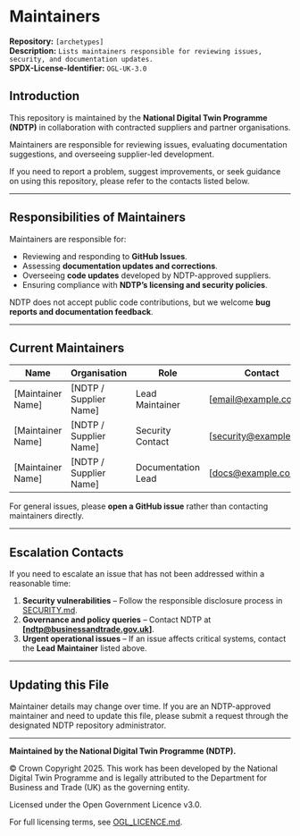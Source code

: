 # Maintainers  

**Repository:** `[archetypes]`  
**Description:** `Lists maintainers responsible for reviewing issues, security, and documentation updates.`  
**SPDX-License-Identifier:** `OGL-UK-3.0`  

## Introduction  

This repository is maintained by the **National Digital Twin Programme (NDTP)** in collaboration with contracted suppliers and partner organisations.  

Maintainers are responsible for reviewing issues, evaluating documentation suggestions, and overseeing 
supplier-led development.  

If you need to report a problem, suggest improvements, or seek guidance on using this repository, please refer to the contacts listed below.  

---

## Responsibilities of Maintainers  

Maintainers are responsible for:  

- Reviewing and responding to **GitHub Issues**.  
- Assessing **documentation updates and corrections**.  
- Overseeing **code updates** developed by NDTP-approved suppliers.  
- Ensuring compliance with **NDTP’s licensing and security policies**.  

NDTP does not accept public code contributions, but we welcome **bug reports and documentation feedback**.  

---

## Current Maintainers  

| Name              | Organisation           | Role               | Contact                |
|-------------------|------------------------|--------------------|------------------------|
| [Maintainer Name] | [NDTP / Supplier Name] | Lead Maintainer    | [email@example.com]    |
| [Maintainer Name] | [NDTP / Supplier Name] | Security Contact   | [security@example.com] |
| [Maintainer Name] | [NDTP / Supplier Name] | Documentation Lead | [docs@example.com]     |

For general issues, please **open a GitHub issue** rather than contacting maintainers directly.  

---

## Escalation Contacts  

If you need to escalate an issue that has not been addressed within a reasonable time:  

1. **Security vulnerabilities** – Follow the responsible disclosure process in [SECURITY.md](./SECURITY.md).  
2. **Governance and policy queries** – Contact NDTP at **[ndtp@businessandtrade.gov.uk]**.  
3. **Urgent operational issues** – If an issue affects critical systems, contact the **Lead Maintainer** listed above.  

---

## Updating this File  

Maintainer details may change over time. If you are an NDTP-approved maintainer and need to update this file, please submit a request through the designated NDTP repository administrator.  

---

**Maintained by the National Digital Twin Programme (NDTP).**  

© Crown Copyright 2025. This work has been developed by the National Digital Twin Programme and is legally attributed to the Department for Business and Trade (UK) as the governing entity.  

Licensed under the Open Government Licence v3.0.  

For full licensing terms, see [OGL_LICENCE.md](./OGL_LICENCE.md).  

<!--

GUIDANCE: USE THIS IN PLACE OF THE ABOVE IF THE REPOSITORY IS IN TRANSITION. PLEASE REMOVE THIS SECTION WHEN NOT REQUIRED.

# Maintainers  

**Repository:** `[archetypes]`  
**Description:** `Lists maintainers responsible for reviewing issues, security, and documentation updates.`  
**SPDX-License-Identifier: OGL-UK-3.0

Current Status: Under NDTP Oversight

At present, **there is no actively assigned supplier maintaining this repository**. NDTP is currently in the process of engaging new suppliers through its procurement cycle. 

In the meantime:  
- **Bug reports and documentation feedback** will still be reviewed by NDTP.  
- **Security vulnerabilities** should be reported via the [responsible disclosure process](./SECURITY.md).  
- **For any queries, please contact:** **[ndtp-contact@example.com]** 

Once a new supplier is engaged, this file will be updated with their details. 

## Last Active Maintainers  

The following organisations were responsible for previous development efforts on this repository:  

| Name                       | Organisation    | Role               | Contact                        |
|----------------------------|-----------------|--------------------|--------------------------------|
| [Previous Maintainer Name] | [Supplier Name] | Lead Maintainer    | [ndtp@businessandtrade.gov.uk] |
| [Previous Maintainer Name] | [Supplier Name] | Documentation Lead | [ndtp@businessandtrade.gov.uk] |

*For ongoing inquiries, please use the NDTP contact email above.* 

---

## How This Repository is Managed  

NDTP repositories remain publicly available even when transitioning between suppliers.  
During these times, NDTP ensures:  
- Critical issues are **triaged internally**.  
- No new **public contributions** are accepted unless approved.  
- The repository remains available under **open-source governance**.  

---

**Maintained by the National Digital Twin Programme (NDTP).**  

© Crown Copyright 2025. This work has been developed by the National Digital Twin Programme and is legally attributed to the Department for Business and Trade (UK) as the governing entity.  
Licensed under the Open Government Licence v3.0.  
For full licensing terms, see [OGL_LICENCE.md](./OGL_LICENCE.md). 

 -->
